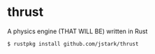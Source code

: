 thrust
======

A physics engine (THAT WILL BE) written in Rust

```
$ rustpkg install github.com/jstark/thrust
```


